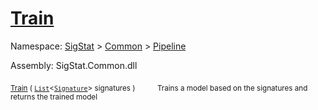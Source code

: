 # [Train](./IClassifier-100663476.md)

Namespace: [SigStat]() > [Common](./../../README.md) > [Pipeline](./../README.md)

Assembly: SigStat.Common.dll

<sub>[Train](./IClassifier-100663476.md) ( [`List`](https://docs.microsoft.com/en-us/dotnet/api/System.Collections.Generic.List-1)\<[`Signature`](./../../Signature.md)> signatures )</sub>&nbsp;&nbsp;&nbsp;&nbsp;&nbsp;&nbsp;&nbsp;&nbsp;&nbsp;<sub>Trains a model based on the signatures and returns the trained model</sub>
